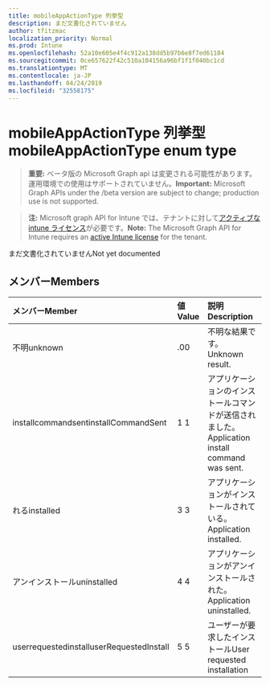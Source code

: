 ```yaml
---
title: mobileAppActionType 列挙型
description: まだ文書化されていません
author: tfitzmac
localization_priority: Normal
ms.prod: Intune
ms.openlocfilehash: 52a10e605e4f4c912a138dd5b97b6e8f7ed61184
ms.sourcegitcommit: 0ce657622f42c510a104156a96bf1f1f040bc1cd
ms.translationtype: MT
ms.contentlocale: ja-JP
ms.lasthandoff: 04/24/2019
ms.locfileid: "32558175"
---
```

# <a name="mobileappactiontype-enum-type"></a><span data-ttu-id="8c5f8-103">mobileAppActionType 列挙型</span><span class="sxs-lookup"><span data-stu-id="8c5f8-103">mobileAppActionType enum type</span></span>

> <span data-ttu-id="8c5f8-104">**重要:** ベータ版の Microsoft Graph api は変更される可能性があります。運用環境での使用はサポートされていません。</span><span class="sxs-lookup"><span data-stu-id="8c5f8-104">**Important:** Microsoft Graph APIs under the /beta version are subject to change; production use is not supported.</span></span>

> <span data-ttu-id="8c5f8-105">**注:** Microsoft graph API for Intune では、テナントに対して[アクティブな intune ライセンス](https://go.microsoft.com/fwlink/?linkid=839381)が必要です。</span><span class="sxs-lookup"><span data-stu-id="8c5f8-105">**Note:** The Microsoft Graph API for Intune requires an [active Intune license](https://go.microsoft.com/fwlink/?linkid=839381) for the tenant.</span></span>

<span data-ttu-id="8c5f8-106">まだ文書化されていません</span><span class="sxs-lookup"><span data-stu-id="8c5f8-106">Not yet documented</span></span>

## <a name="members"></a><span data-ttu-id="8c5f8-107">メンバー</span><span class="sxs-lookup"><span data-stu-id="8c5f8-107">Members</span></span>
|<span data-ttu-id="8c5f8-108">メンバー</span><span class="sxs-lookup"><span data-stu-id="8c5f8-108">Member</span></span>|<span data-ttu-id="8c5f8-109">値</span><span class="sxs-lookup"><span data-stu-id="8c5f8-109">Value</span></span>|<span data-ttu-id="8c5f8-110">説明</span><span class="sxs-lookup"><span data-stu-id="8c5f8-110">Description</span></span>|
|:---|:---|:---|
|<span data-ttu-id="8c5f8-111">不明</span><span class="sxs-lookup"><span data-stu-id="8c5f8-111">unknown</span></span>|<span data-ttu-id="8c5f8-112">.0</span><span class="sxs-lookup"><span data-stu-id="8c5f8-112">0</span></span>|<span data-ttu-id="8c5f8-113">不明な結果です。</span><span class="sxs-lookup"><span data-stu-id="8c5f8-113">Unknown result.</span></span>|
|<span data-ttu-id="8c5f8-114">installcommandsent</span><span class="sxs-lookup"><span data-stu-id="8c5f8-114">installCommandSent</span></span>|<span data-ttu-id="8c5f8-115">1 </span><span class="sxs-lookup"><span data-stu-id="8c5f8-115">1</span></span>|<span data-ttu-id="8c5f8-116">アプリケーションのインストールコマンドが送信されました。</span><span class="sxs-lookup"><span data-stu-id="8c5f8-116">Application install command was sent.</span></span>|
|<span data-ttu-id="8c5f8-117">れる</span><span class="sxs-lookup"><span data-stu-id="8c5f8-117">installed</span></span>|<span data-ttu-id="8c5f8-118">3 </span><span class="sxs-lookup"><span data-stu-id="8c5f8-118">3</span></span>|<span data-ttu-id="8c5f8-119">アプリケーションがインストールされている。</span><span class="sxs-lookup"><span data-stu-id="8c5f8-119">Application installed.</span></span>|
|<span data-ttu-id="8c5f8-120">アンインストール</span><span class="sxs-lookup"><span data-stu-id="8c5f8-120">uninstalled</span></span>|<span data-ttu-id="8c5f8-121">4 </span><span class="sxs-lookup"><span data-stu-id="8c5f8-121">4</span></span>|<span data-ttu-id="8c5f8-122">アプリケーションがアンインストールされた。</span><span class="sxs-lookup"><span data-stu-id="8c5f8-122">Application uninstalled.</span></span>|
|<span data-ttu-id="8c5f8-123">userrequestedinstall</span><span class="sxs-lookup"><span data-stu-id="8c5f8-123">userRequestedInstall</span></span>|<span data-ttu-id="8c5f8-124">5 </span><span class="sxs-lookup"><span data-stu-id="8c5f8-124">5</span></span>|<span data-ttu-id="8c5f8-125">ユーザーが要求したインストール</span><span class="sxs-lookup"><span data-stu-id="8c5f8-125">User requested installation</span></span>|




